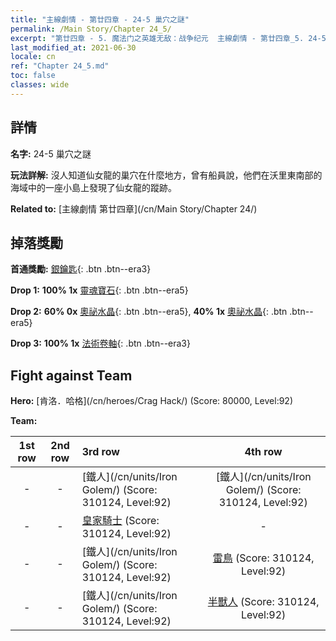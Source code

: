 ```yaml
---
title: "主線劇情 - 第廿四章 - 24-5 巢穴之謎"
permalink: /Main Story/Chapter 24_5/
excerpt: "第廿四章 - 5. 魔法门之英雄无敌：战争纪元  主線劇情 - 第廿四章_5. 24-5 巢穴之謎"
last_modified_at: 2021-06-30
locale: cn
ref: "Chapter 24_5.md"
toc: false
classes: wide
---
```


## 詳情

 **名字:** 24-5 巢穴之謎

 **玩法詳解:** 沒人知道仙女龍的巢穴在什麼地方，曾有船員說，他們在沃里東南部的海域中的一座小島上發現了仙女龍的蹤跡。

 **Related to:** [主線劇情 第廿四章](/cn/Main Story/Chapter 24/)

## 掉落獎勵

 **首通獎勵:** [銀鑰匙](/cn/Items/con_693/){: .btn .btn--era3}

 **Drop 1:** **100% 1x** [靈魂寶石](/cn/Items/mat_86/){: .btn .btn--era5}

 **Drop 2:** **60% 0x** [奧祕水晶](/cn/Items/mat_80/){: .btn .btn--era5}, **40% 1x** [奧祕水晶](/cn/Items/mat_80/){: .btn .btn--era5}

 **Drop 3:** **100% 1x** [法術卷軸](/cn/Items/con_694/){: .btn .btn--era3}


## Fight against Team
 **Hero:** [肯洛．哈格](/cn/heroes/Crag Hack/) (Score: 80000, Level:92)

 **Team:**


  | 1st row | 2nd row | 3rd row | 4th row |
  |:----:|:----:|:----|:----:|
  | - | - | [鐵人](/cn/units/Iron Golem/) (Score: 310124, Level:92)  | [鐵人](/cn/units/Iron Golem/) (Score: 310124, Level:92)  |
  | - | - | [皇家騎士](/cn/units/Cavalier/) (Score: 310124, Level:92)  | - |
  | - | - | [鐵人](/cn/units/Iron Golem/) (Score: 310124, Level:92)  | [雷鳥](/cn/units/Roc/) (Score: 310124, Level:92)  |
  | - | - | [鐵人](/cn/units/Iron Golem/) (Score: 310124, Level:92)  | [半獸人](/cn/units/Orc/) (Score: 310124, Level:92)  |


